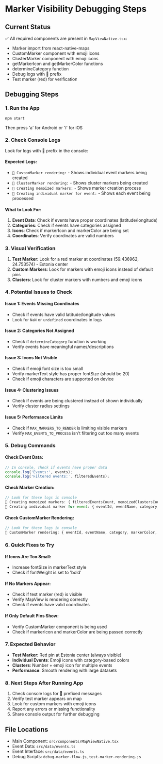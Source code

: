 # Marker Visibility Debugging Steps

## Current Status
✅ All required components are present in `MapViewNative.tsx`:
- Marker import from react-native-maps
- CustomMarker component with emoji icons
- ClusterMarker component with emoji icons
- getMarkerIcon and getMarkerColor functions
- determineCategory function
- Debug logs with 🎯 prefix
- Test marker (red) for verification

## Debugging Steps

### 1. Run the App
```bash
npm start
```
Then press 'a' for Android or 'i' for iOS

### 2. Check Console Logs
Look for logs with 🎯 prefix in the console:

#### Expected Logs:
- `🎯 CustomMarker rendering:` - Shows individual event markers being created
- `🎯 ClusterMarker rendering:` - Shows cluster markers being created
- `🎯 Creating memoized markers:` - Shows marker creation process
- `🎯 Creating individual marker for event:` - Shows each event being processed

#### What to Look For:
1. **Event Data**: Check if events have proper coordinates (latitude/longitude)
2. **Categories**: Check if events have categories assigned
3. **Icons**: Check if markerIcon and markerColor are being set
4. **Coordinates**: Verify coordinates are valid numbers

### 3. Visual Verification
1. **Test Marker**: Look for a red marker at coordinates (59.436962, 24.753574) - Estonia center
2. **Custom Markers**: Look for markers with emoji icons instead of default pins
3. **Clusters**: Look for cluster markers with numbers and emoji icons

### 4. Potential Issues to Check

#### Issue 1: Events Missing Coordinates
- Check if events have valid latitude/longitude values
- Look for `NaN` or `undefined` coordinates in logs

#### Issue 2: Categories Not Assigned
- Check if `determineCategory` function is working
- Verify events have meaningful names/descriptions

#### Issue 3: Icons Not Visible
- Check if emoji font size is too small
- Verify markerText style has proper fontSize (should be 20)
- Check if emoji characters are supported on device

#### Issue 4: Clustering Issues
- Check if events are being clustered instead of shown individually
- Verify cluster radius settings

#### Issue 5: Performance Limits
- Check if `MAX_MARKERS_TO_RENDER` is limiting visible markers
- Verify `MAX_EVENTS_TO_PROCESS` isn't filtering out too many events

### 5. Debug Commands

#### Check Event Data:
```javascript
// In console, check if events have proper data
console.log('Events:', events);
console.log('Filtered events:', filteredEvents);
```

#### Check Marker Creation:
```javascript
// Look for these logs in console
🎯 Creating memoized markers: { filteredEventsCount, memoizedClustersCount, maxMarkersToRender }
🎯 Creating individual marker for event: { eventId, eventName, category, markerColor, markerIcon, coordinates }
```

#### Check CustomMarker Rendering:
```javascript
// Look for these logs in console
🎯 CustomMarker rendering: { eventId, eventName, category, markerColor, markerIcon, coordinates }
```

### 6. Quick Fixes to Try

#### If Icons Are Too Small:
- Increase fontSize in markerText style
- Check if fontWeight is set to 'bold'

#### If No Markers Appear:
- Check if test marker (red) is visible
- Verify MapView is rendering correctly
- Check if events have valid coordinates

#### If Only Default Pins Show:
- Verify CustomMarker component is being used
- Check if markerIcon and markerColor are being passed correctly

### 7. Expected Behavior
- **Test Marker**: Red pin at Estonia center (always visible)
- **Individual Events**: Emoji icons with category-based colors
- **Clusters**: Number + emoji icon for multiple events
- **Performance**: Smooth rendering with large datasets

### 8. Next Steps After Running App
1. Check console logs for 🎯 prefixed messages
2. Verify test marker appears on map
3. Look for custom markers with emoji icons
4. Report any errors or missing functionality
5. Share console output for further debugging

## File Locations
- Main Component: `src/components/MapViewNative.tsx`
- Event Data: `src/data/events.ts`
- Event Interface: `src/data/events.ts`
- Debug Scripts: `debug-marker-flow.js`, `test-marker-rendering.js`
